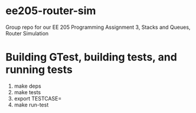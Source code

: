 # ee205-router-sim
Group repo for our EE 205 Programming Assignment 3, Stacks and Queues, Router Simulation

# Building GTest, building tests, and running tests

1. make deps
2. make tests
3. export TESTCASE=<test-case-name-without-cpp-extension>
4. make run-test
